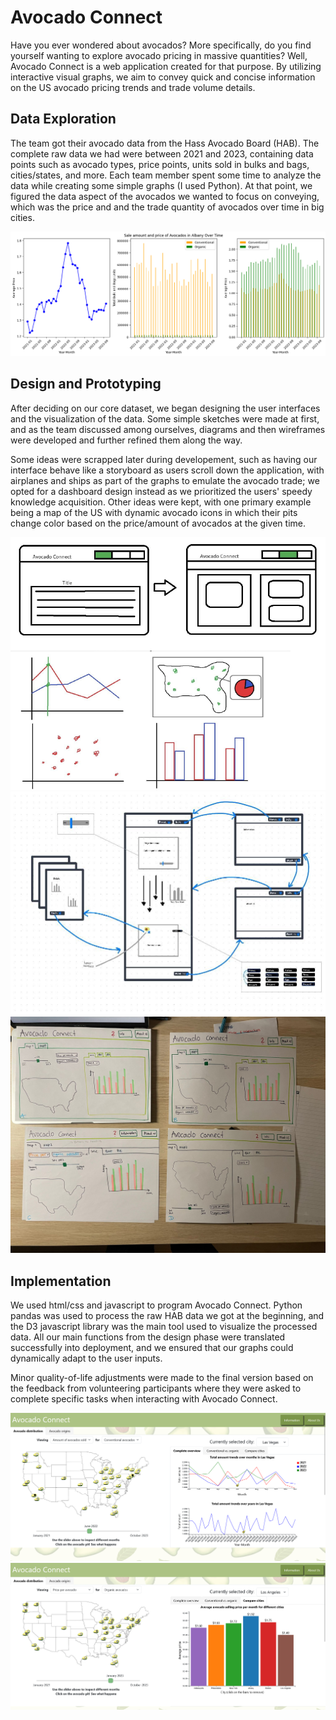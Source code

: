 # Avocado Connect

Have you ever wondered about avocados? More specifically, do you find yourself wanting to explore avocado pricing in massive quantities? Well, Avocado Connect is a web application created for that purpose. By utilizing interactive visual graphs, we aim to convey quick and concise information on the US avocado pricing trends and trade volume details.

## Data Exploration

The team got their avocado data from the Hass Avocado Board (HAB). The complete raw data we had were between 2021 and 2023, containing data points such as avocado types, price points, units sold in bulks and bags, cities/states, and more.
Each team member spent some time to analyze the data while creating some simple graphs (I used Python). At that point, we figured the data aspect of the avocados we wanted to focus on conveying, which was the price and and the trade quantity of avocados over time in big cities.

<div class="single-img">
    <img src="images/avocado-connect/python-avocado-plots.png">
</div>

## Design and Prototyping

After deciding on our core dataset, we began designing the user interfaces and the visualization of the data. Some simple sketches were made at first, and as the team discussed among ourselves, diagrams and then wireframes were developed and further refined them along the way.

Some ideas were scrapped later during developement, such as having our interface behave like a storyboard as users scroll down the application, with airplanes and ships as part of the graphs to emulate the avocado trade; we opted for a dashboard design instead as we prioritized the users' speedy knowledge acquisition. Other ideas were kept, with one primary example being a map of the US with dynamic avocado icons in which their pits change color based on the price/amount of avocados at the given time.

<div class="double-img">
    <img src="images/avocado-connect/simple-sketches.png">
    <img src="images/avocado-connect/app-diagram.png">
</div>

<div class="single-img">
    <img src="images/avocado-connect/paper-wireframe.jpg">
</div>

## Implementation

We used html/css and javascript to program Avocado Connect. Python pandas was used to process the raw HAB data we got at the beginning, and the D3 javascript library was the main tool used to visualize the processed data. All our main functions from the design phase were translated successfully into deployment, and we ensured that our graphs could dynamically adapt to the user inputs.

Minor quality-of-life adjustments were made to the final version based on the feedback from volunteering participants where they were asked to complete specific tasks when interacting with Avocado Connect.

<div class="single-img">
    <img src="images/avocado-connect/web-app-1.png">
</div>
<div class="single-img">
    <img src="images/avocado-connect/web-app-2.png">
</div>
